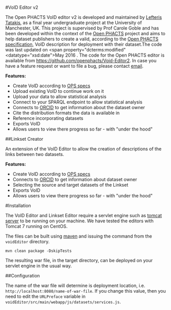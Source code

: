 #VoID Editor v2

The Open PHACTS VoID editor v2 is developed and maintained by <a href="http://ltatakis.com" target="_blank"
rel="dcterms:creator doap:maintainer">Lefteris Tatakis</a>, as a final year undergraduate project at the University of Manchester, UK.
This project is supervised by Prof Carole Goble and has been developed within the context of the <a href="http://www.openphacts.com/" target="_blank">Open PHACTS</a> 
project and aims to help dataset publishers to create a valid, according to the <a href="http://www.openphacts.org/specs/2013/WD-datadesc-20130912/"
target="_blank">Open PHACTS specification</a>, VoID description for deployment
with their dataset.The code was last updated on <span property="dcterms:modified"
<datatype="xsd:date">May 2016</datatype> </span>. The code for the Open PHACTS editor is available from <a href="https://github.com/openphacts/Void-Editor2" target="_blank">
https://github.com/openphacts/Void-Editor2</a>. In case you have a feature request or want to file a bug, please contact 
<a href="mailto:lefteris.tatakis@manchester.ac.uk">email</a>.

__Features:__
- Create VoID according to [OPS specs](http://www.openphacts.org/specs/2013/WD-datadesc-20130912/)
- Upload existing VoID to continue work on it
- Upload your data to allow statistical analysis
- Connect to your SPARQL endpoint to allow statistical analysis
- Connects to [ORCID](http://orcid.org/) to get information about the dataset owner
- Cite the distribution formats the data is available in
- Reference incorporating datasets
- Exports VoID
- Allows users to view there progress so far - with "under the hood"
									
##Linkset Creator 

An extension of the VoID Editor to allow the creation of descriptions of the links between two datasets.

__Features:__
- Create VoID according to [OPS specs](http://www.openphacts.org/specs/2013/WD-datadesc-20130912/)
- Connects to [ORCID](http://orcid.org/) to get information about dataset owner
- Selecting the source and target datasets of the Linkset
- Exports VoID
- Allows users to view there progress so far - with "under the hood"

#Installation

The VoID Editor and Linkset Editor require a servlet engine such as [tomcat server](http://tomcat.apache.org/) to be running on your machine. We have tested the editors with Tomcat 7 running on CentOS.

The files can be built using [maven](http://maven.apache.org/) and issuing the command from the `voidEditor` directory.

```mvn clean package -DskipTests```

The resulting war file, in the target directory, can be deployed on your servlet engine in the usual way.

##Configuration

The name of the war file will determine is deployment location, i.e. `http://localhost:8080/name-of-war-file`. If you change this value, then you need to edit the `URLPreface` variable in `voidEditor/src/main/webapp/js/datasets/services.js`.
